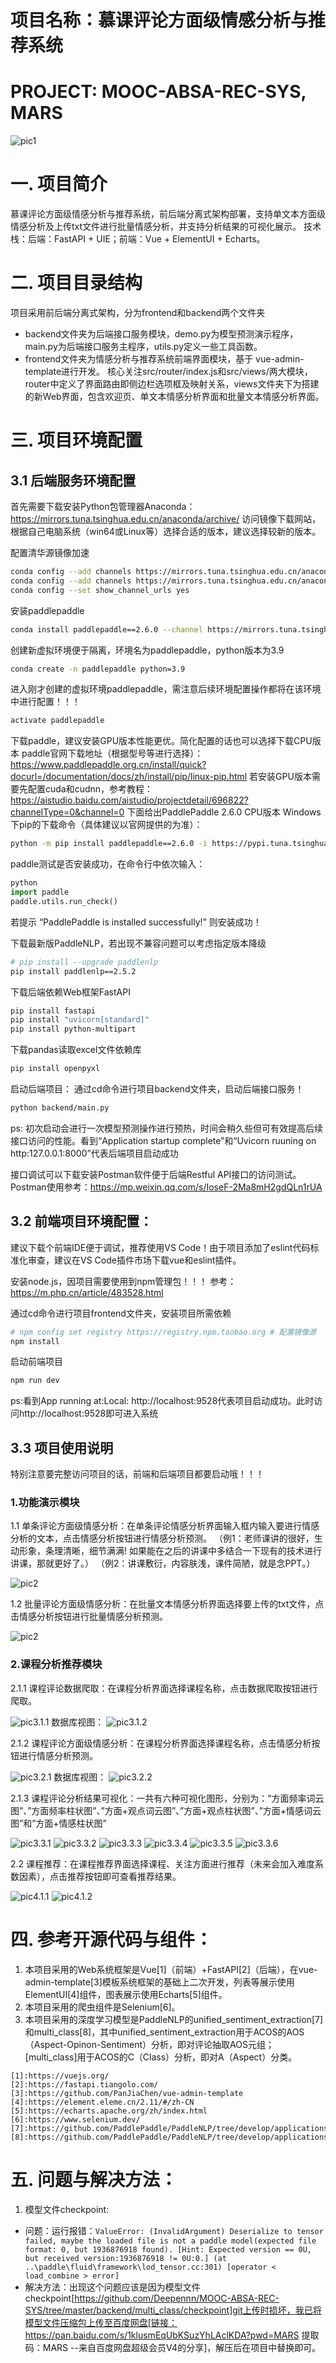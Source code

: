 # 项目名称：慕课评论方面级情感分析与推荐系统
# PROJECT: MOOC-ABSA-REC-SYS, MARS

![pic1](./pic/pic1.png)

# 一. 项目简介
慕课评论方面级情感分析与推荐系统，前后端分离式架构部署，支持单文本方面级情感分析及上传txt文件进行批量情感分析，并支持分析结果的可视化展示。
技术栈：后端：FastAPI + UIE；前端：Vue + ElementUI + Echarts。

# 二. 项目目录结构   

项目采用前后端分离式架构，分为frontend和backend两个文件夹

* backend文件夹为后端接口服务模块，demo.py为模型预测演示程序，main.py为后端接口服务主程序，utils.py定义一些工具函数。
* frontend文件夹为情感分析与推荐系统前端界面模块，基于 vue-admin-template进行开发。 核心关注src/router/index.js和src/views/两大模块，router中定义了界面路由即侧边栏选项框及映射关系，views文件夹下为搭建的新Web界面，包含欢迎页、单文本情感分析界面和批量文本情感分析界面。

# 三. 项目环境配置
## 3.1 后端服务环境配置

首先需要下载安装Python包管理器Anaconda：https://mirrors.tuna.tsinghua.edu.cn/anaconda/archive/
访问镜像下载网站，根据自己电脑系统（win64或Linux等）选择合适的版本，建议选择较新的版本。

配置清华源镜像加速

```bash
conda config --add channels https://mirrors.tuna.tsinghua.edu.cn/anaconda/pkgs/free/
conda config --add channels https://mirrors.tuna.tsinghua.edu.cn/anaconda/pkgs/main/
conda config --set show_channel_urls yes
```

安装paddlepaddle

```bash
conda install paddlepaddle==2.6.0 --channel https://mirrors.tuna.tsinghua.edu.cn/anaconda/cloud/Paddle/
```

创建新虚拟环境便于隔离，环境名为paddlepaddle，python版本为3.9

```bash
conda create -n paddlepaddle python=3.9
```

进入刚才创建的虚拟环境paddlepaddle，需注意后续环境配置操作都将在该环境中进行配置！！！

```bash
activate paddlepaddle
```

下载paddle，建议安装GPU版本性能更优。简化配置的话也可以选择下载CPU版本
paddle官网下载地址（根据型号等进行选择）：
https://www.paddlepaddle.org.cn/install/quick?docurl=/documentation/docs/zh/install/pip/linux-pip.html
若安装GPU版本需要先配置cuda和cudnn，参考教程：
https://aistudio.baidu.com/aistudio/projectdetail/696822?channelType=0&channel=0
下面给出PaddlePaddle 2.6.0 CPU版本 Windows下pip的下载命令（具体建议以官网提供的为准）：

```bash
python -m pip install paddlepaddle==2.6.0 -i https://pypi.tuna.tsinghua.edu.cn/simple
```

paddle测试是否安装成功，在命令行中依次输入：

```python
python
import paddle
paddle.utils.run_check()
```

若提示 “PaddlePaddle is installed successfully!” 则安装成功！

下载最新版PaddleNLP，若出现不兼容问题可以考虑指定版本降级

```bash
# pip install --upgrade paddlenlp
pip install paddlenlp==2.5.2
```

下载后端依赖Web框架FastAPI

```bash
pip install fastapi
pip install "uvicorn[standard]"
pip install python-multipart
```

下载pandas读取excel文件依赖库
```bash
pip install openpyxl
```

启动后端项目：
通过cd命令进行项目backend文件夹，启动后端接口服务！
```bash
python backend/main.py
```
ps:  初次启动会进行一次模型预测操作进行预热，时间会稍久些但可有效提高后续接口访问的性能。看到“Application startup complete”和“Uvicorn ruuning on http:127.0.0.1:8000”代表后端项目启动成功

接口调试可以下载安装Postman软件便于后端Restful API接口的访问测试。
Postman使用参考：https://mp.weixin.qq.com/s/IoseF-2Ma8mH2gdQLn1rUA

## 3.2  前端项目环境配置：

建议下载个前端IDE便于调试，推荐使用VS Code！由于项目添加了eslint代码标准化审查，建议在VS Code插件市场下载vue和eslint插件。

安装node.js，因项目需要使用到npm管理包！！！
参考：https://m.php.cn/article/483528.html

通过cd命令进行项目frontend文件夹，安装项目所需依赖
```bash
# npm config set registry https://registry.npm.taobao.org # 配置镜像源
npm install
```

启动前端项目
```bash
npm run dev
```
ps:看到App running at:Local: http://localhost:9528代表项目启动成功。此时访问http://localhost:9528即可进入系统

## 3.3 项目使用说明

特别注意要完整访问项目的话，前端和后端项目都要启动哦！！！

### 1.功能演示模块
1.1 单条评论方面级情感分析：在单条评论情感分析界面输入框内输入要进行情感分析的文本，点击情感分析按钮进行情感分析预测。
（例1：老师课讲的很好，生动形象，条理清晰，细节满满! 如果能在之后的讲课中多结合一下现有的技术进行讲课，那就更好了。）
（例2：讲课敷衍，内容肤浅，课件简陋，就是念PPT。）

  ![pic2](./pic/pic2.1.png)

1.2 批量评论方面级情感分析：在批量文本情感分析界面选择要上传的txt文件，点击情感分析按钮进行批量情感分析预测。

  ![pic2](./pic/pic2.2.png)

### 2.课程分析推荐模块
2.1.1 课程评论数据爬取：在课程分析界面选择课程名称，点击数据爬取按钮进行爬取。

  ![pic3.1.1](./pic/pic3.1.1.png)
  数据库视图：
  ![pic3.1.2](./pic/pic3.1.2.png)

2.1.2 课程评论方面级情感分析：在课程分析界面选择课程名称，点击情感分析按钮进行情感分析预测。

  ![pic3.2.1](./pic/pic3.2.1.png)
  数据库视图：
  ![pic3.2.2](./pic/pic3.2.2.png)

2.1.3 课程评论分析结果可视化：一共有六种可视化图形，分别为：“方面频率词云图”、”方面频率柱状图”、”方面+观点词云图”、”方面+观点柱状图”、”方面+情感词云图”和”方面+情感柱状图”

  ![pic3.3.1](./pic/pic3.3.1.png)
  ![pic3.3.2](./pic/pic3.3.2.png)
  ![pic3.3.3](./pic/pic3.3.3.png)
  ![pic3.3.4](./pic/pic3.3.4.png)
  ![pic3.3.5](./pic/pic3.3.5.png)
  ![pic3.3.6](./pic/pic3.3.6.png)

2.2 课程推荐：在课程推荐界面选择课程、关注方面进行推荐（未来会加入难度系数因素），点击推荐按钮即可查看推荐结果。

  ![pic4.1.1](./pic/pic4.1.1.png)
  ![pic4.1.2](./pic/pic4.1.2.png)

# 四. 参考开源代码与组件：

1. 本项目采用的Web系统框架是Vue[1]（前端）+FastAPI[2]（后端），在vue-admin-template[3]模板系统框架的基础上二次开发，列表等展示使用ElementUI[4]组件，图表展示使用Echarts[5]组件。
2. 本项目采用的爬虫组件是Selenium[6]。
3. 本项目采用的深度学习模型是PaddleNLP的unified_sentiment_extraction[7]和multi_class[8]，其中unified_sentiment_extraction用于ACOS的AOS（Aspect-Opinon-Sentiment）分析，即对评论抽取AOS元组；[multi_class]用于ACOS的C（Class）分析，即对A（Aspect）分类。

```
[1]:https://vuejs.org/
[2]:https://fastapi.tiangolo.com/
[3]:https://github.com/PanJiaChen/vue-admin-template
[4]:https://element.eleme.cn/2.11/#/zh-CN
[5]:https://echarts.apache.org/zh/index.html
[6]:https://www.selenium.dev/
[7]:https://github.com/PaddlePaddle/PaddleNLP/tree/develop/applications/sentiment_analysis/unified_sentiment_extraction
[8]:https://github.com/PaddlePaddle/PaddleNLP/tree/develop/applications/text_classification/multi_class
```

# 五. 问题与解决方法：

1. 模型文件checkpoint:
- 问题：运行报错：`ValueError: (InvalidArgument) Deserialize to tensor failed, maybe the loaded file is not a paddle model(expected file format: 0, but 1936876918 found). [Hint: Expected version == 0U, but received version:1936876918 != 0U:0.] (at ..\paddle\fluid\framework\lod_tensor.cc:301) [operator < load_combine > error]`
- 解决方法：出现这个问题应该是因为模型文件checkpoint[https://github.com/Deepennn/MOOC-ABSA-REC-SYS/tree/master/backend/multi_class/checkpoint]git上传时损坏，我已将模型文件压缩包上传至百度网盘[链接：https://pan.baidu.com/s/1klusmEqUbKSuzYhLAclKDA?pwd=MARS 提取码：MARS --来自百度网盘超级会员V4的分享]，解压后在项目中替换即可。
